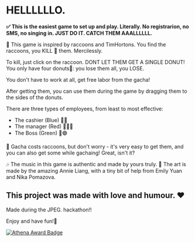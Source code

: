 # HELLLLLLO.

**✅ This is the easiest game to set up and play. Literally. No registrarion, no SMS, no singing in.
JUST DO IT.
CATCH THEM AAALLLLLL.**

🦝 This game is inspired by raccoons and TimHortons.
You find the raccoons, you KILL 🔪 them. Mercilessly.

To kill, just click on the raccoon. DONT LET THEM GET A SINGLE DONUT!
You only have four donuts🍩: you lose them all, you LOSE.

You don't have to work at all, get free labor from the gacha!

After getting them, you can use them during the game by dragging them to the sides of the donuts.

There are three types of employees, from least to most effective:
- The cashier (Blue) 👶🔵
- The manager (Red) 👨‍💼🔴
- The Boss (Green) 🤴🟢

🎰 Gacha costs raccoons, but don't worry - it's very easy to get them, and you can also get some while gachaing! Great, isn't it?

🎶 The music in this game is authentic and made by yours truly.
🎨 The art is made by the amazing Annie Liang, with a tiny bit of help from Emily Yuan and Nika Pomazova.

## This project was made with love and humour. ❤️
Made during the JPEG. hackathon!!

Enjoy and have fun!🥳

[![Athena Award Badge](https://img.shields.io/endpoint?url=https%3A%2F%2Faward.athena.hackclub.com%2Fapi%2Fbadge)](https://award.athena.hackclub.com?utm_source=readme)

